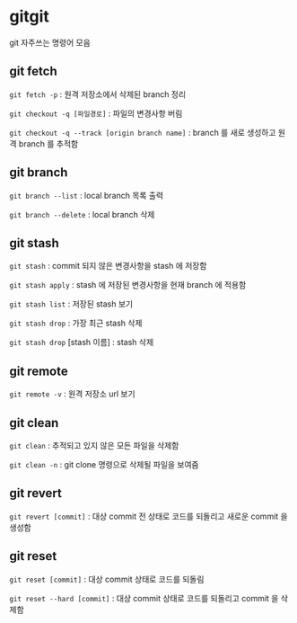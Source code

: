 # gitgit
git 자주쓰는 명령어 모음

## git fetch

`git fetch -p` : 원격 저장소에서 삭제된 branch 정리

`git checkout -q [파일경로]` : 파일의 변경사항 버림

`git checkout -q --track [origin branch name]` : branch 를 새로 생성하고 원격 branch 를 추적함

## git branch

`git branch --list` : local branch 목록 출력

`git branch --delete` : local branch 삭제

## git stash

`git stash` : commit 되지 않은 변경사항을 stash 에 저장함

`git stash apply` : stash 에 저장된 변경사항을 현재 branch 에 적용함

`git stash list` : 저장된 stash 보기

`git stash drop` : 가장 최근 stash 삭제

`git stash drop` [stash 이름] : stash 삭제


## git remote

`git remote -v` : 원격 저장소 url 보기

## git clean

`git clean` : 추적되고 있지 않은 모든 파일을 삭제함

`git clean -n` : git clone 명령으로 삭제될 파일을 보여줌


## git revert


`git revert [commit]` : 대상 commit 전 상태로 코드를 되돌리고 새로운 commit 을 생성함


## git reset

`git reset [commit]` : 대상 commit 상태로 코드를 되돌림

`git reset --hard [commit]` : 대상 commit 상태로 코드를 되돌리고 commit 을 삭제함

